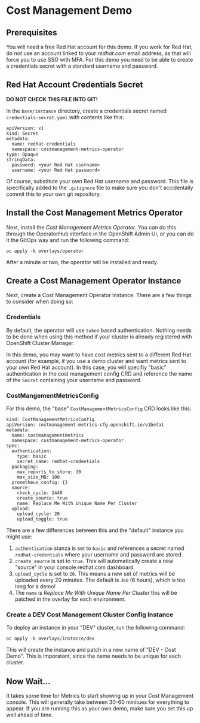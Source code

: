 # Cost Management Demo

## Prerequisites

You will need a free Red Hat account for this demo.  If you work for Red Hat, do *not* use an account linked to your *redhat.com* email address, as that will force you to use SSO with MFA.  For this demo you need to be able to create a credentials secret with a standard username and password.

## Red Hat Account Credentials Secret

**DO NOT CHECK THIS FILE INTO GIT!**

In the `base/instance` directory, create a credentials secret named `credentials-secret.yaml` with contents like this:

```
apiVersion: v1
kind: Secret
metadata:
  name: redhat-credentials
  namespace: costmanagement-metrics-operator
type: Opaque
stringData:
  password: <your Red Hat username>
  username: <your Red Hat password>
```

Of course, substitute your own Red Hat username and password.  This file is specifically added to the `.gitignore` file to make sure you don't accidentally commit this to your own git repository.

## Install the Cost Management Metrics Operator

Next, install the *Cost Management Metrics Operator*.  You can do this through the OperatorHub interface in the OpenShift Admin UI, or you can do it the GitOps way and run the following command:

```
oc apply -k overlays/operator
```

After a minute or two, the operator will be installed and ready.

## Create a Cost Management Operator Instance

Next, create a Cost Management Operator Instance.  There are a few things to consider when doing so:

### Credentials

By default, the operator will use `token` based authentication.  Nothing needs to be done when using this method if your cluster is already registered with OpenShift Cluster Manager.

In this demo, you may want to have cost metrics sent to a different Red Hat account (for example, if you use a demo cluster and want metrics sent to your own Red Hat account).  In this case, you will specifiy "basic" authentication in the cost management config CRD and reference the name of the `Secret` containing your username and password.

### CostMangementMetricsConfig

For this demo, the "base" `CostManagementMetricsConfig` CRD looks like this:

```
kind: CostManagementMetricsConfig
apiVersion: costmanagement-metrics-cfg.openshift.io/v1beta1
metadata:
  name: costmanagementmetrics
  namespace: costmanagement-metrics-operator
spec:
  authentication:
    type: basic
    secret_name: redhat-credentials
  packaging:
    max_reports_to_store: 30
    max_size_MB: 100
  prometheus_config: {}
  source:
    check_cycle: 1440
    create_source: true
    name: Replace Me With Unique Name Per Cluster
  upload:
    upload_cycle: 20
    upload_toggle: true
```

There are a few differences between this and the "default" instance you might use:

1. `authentication` stanza is set to `basic` and references a secret named `redhat-credentials` where your username and password are stored.
2. `create_source` is set to `true`.  This will automatically create a new "source" in your console.redhat.com dashboard.
3. `upload_cycle` is set to `20`.  This means a new set of metrics will be uploaded every 20 minutes.  The default is `360` (6 hours), which is too long for a demo!
4. The `name` is *Replace Me With Unique Name Per Cluster* this will be patched in the overlay for each environment.

### Create a DEV Cost Management Cluster Config Instance

To deploy an instance in your "DEV" cluster, run the following command:

```
oc apply -k overlays/instance/dev
```

This will create the instance and patch in a new name of "DEV - Cost Demo".  This is imporatant, since the name needs to be unique for each cluster.

## Now Wait...

It takes some time for Metrics to start showing up in your Cost Management console.  This will generally take between 30-60 minitues for everything to appear.  If you are running this as your own demo, make sure you set this up well ahead of time.



